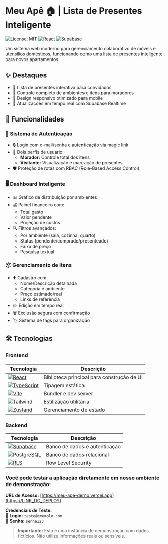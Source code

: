 # Meu Apê 🏠 | Lista de Presentes Inteligente

[![License: MIT](https://img.shields.io/badge/License-MIT-blue.svg)](https://opensource.org/licenses/MIT)
[![React](https://img.shields.io/badge/React-18.2-%2361DAFB?logo=react)](https://react.dev/)
[![Supabase](https://img.shields.io/badge/Supabase-3.0-%2344CC47?logo=supabase)](https://supabase.com)

Um sistema web moderno para gerenciamento colaborativo de móveis e utensílios domésticos, funcionando como uma lista de presentes inteligente para novos apartamentos.

## ✨ Destaques
- 🎁 Lista de presentes interativa para convidados
- 🏡 Controle completo de ambientes e itens para moradores
- 📱 Design responsivo otimizado para mobile
- 🔄 Atualizações em tempo real com Supabase Realtime

## 🚀 Funcionalidades

### 👤 Sistema de Autenticação
- 🔒 Login com e-mail/senha e autenticação via magic link
- 👥 Dois perfis de usuário:
  - **Morador:** Controle total dos itens
  - **Visitante:** Visualização e marcação de presentes
- 🛡️ Proteção de rotas com RBAC (Role-Based Access Control)

### 🖥️ Dashboard Inteligente
- 📊 Gráfico de distribuição por ambientes
- 💰 Painel financeiro com:
  - Total gasto
  - Valor pendente
  - Projeção de custos
- 🔍 Filtros avançados:
  - Por ambiente (sala, cozinha, quarto)
  - Status (pendente/comprado/presenteado)
  - Faixa de preço
  - Pesquisa textual

### 📦 Gerenciamento de Itens
- ➕ Cadastro com:
  - Nome/Descrição detalhada
  - Categoria e ambiente
  - Preço estimado/real
  - Links de referência
- ✏️ Edição em tempo real
- 🗑️ Exclusão segura com confirmação
- 🏷️ Sistema de tags para organização

## 🛠️ Tecnologias

### Frontend
| Tecnologia | Descrição |
|------------|-----------|
| [![React][React-icon]][React-url] | Biblioteca principal para construção de UI |
| [![TypeScript][TypeScript-icon]][TypeScript-url] | Tipagem estática |
| [![Vite][Vite-icon]][Vite-url] | Bundler e dev server |
| [![Tailwind][Tailwind-icon]][Tailwind-url] | Estilização utilitária |
| [![Zustand][Zustand-icon]][Zustand-url] | Gerenciamento de estado |

### Backend
| Tecnologia | Descrição |
|------------|-----------|
| [![Supabase][Supabase-icon]][Supabase-url] | Banco de dados e autenticação |
| [![PostgreSQL][PostgreSQL-icon]][PostgreSQL-url] | Banco de dados relacional |
| [![RLS][RLS-icon]](#) | Row Level Security |

### Você pode testar a aplicação diretamente em nosso ambiente de demonstração:

**URL de Acesso:** [https://meu-ape-demo.vercel.app](https://LINK_DO_DEPLOY) <!-- Insira seu link real aqui -->

**Credenciais de Teste:**  
🔐 **Login:** `teste@exemplo.com`  
🔑 **Senha:** `senha123`

> **Importante:** Esta é uma instância de demonstração com dados fictícios. Não utilize informações reais ou sensíveis.

[React-icon]: https://img.shields.io/badge/React-20232A?logo=react
[React-url]: https://reactjs.org/
[TypeScript-icon]: https://img.shields.io/badge/TypeScript-3178C6?logo=typescript
[TypeScript-url]: https://www.typescriptlang.org/
[Vite-icon]: https://img.shields.io/badge/Vite-646CFF?logo=vite
[Vite-url]: https://vitejs.dev/
[Tailwind-icon]: https://img.shields.io/badge/Tailwind-06B6D4?logo=tailwindcss
[Tailwind-url]: https://tailwindcss.com/
[Zustand-icon]: https://img.shields.io/badge/Zustand-1C1C1E?logo=zustand
[Zustand-url]: https://zustand-demo.pmnd.rs/
[Supabase-icon]: https://img.shields.io/badge/Supabase-3FCF8E?logo=supabase
[Supabase-url]: https://supabase.com/
[PostgreSQL-icon]: https://img.shields.io/badge/PostgreSQL-4169E1?logo=postgresql
[PostgreSQL-url]: https://www.postgresql.org/
[RLS-icon]: https://img.shields.io/badge/RLS-FF6B6B
